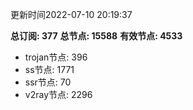 更新时间2022-07-10 20:19:37

**总订阅: 377**
**总节点: 15588**
**有效节点: 4533**
- trojan节点: 396
- ss节点: 1771
- ssr节点: 70
- v2ray节点: 2296
